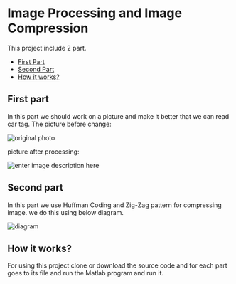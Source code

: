 
# Image Processing and Image Compression
This project include 2 part.

- [First Part](#First-part)
- [Second Part](#Second-part)
- [How it works?](#How-it-works?)

## First part
In this part we should work on a picture and make it better that we can read car tag.
The picture before change:

![original photo](https://github.com/navidakbari123/ImageProcessing_ImageCompression/blob/master/First%20Part/car.jpg)

picture after processing:

![enter image description here](https://github.com/navidakbari123/ImageProcessing_ImageCompression/blob/master/Second%20Part/denoised_photo.jpg)

## Second part
In this part we use Huffman Coding and Zig-Zag pattern for compressing image.
we do this using below diagram.

![diagram](https://github.com/navidakbari123/ImageProcessing_ImageCompression/blob/master/Second%20Part/Picture1.png)

## How it works?
For using this project clone or download the source code and for each part goes to its file and run the Matlab program and run it.
